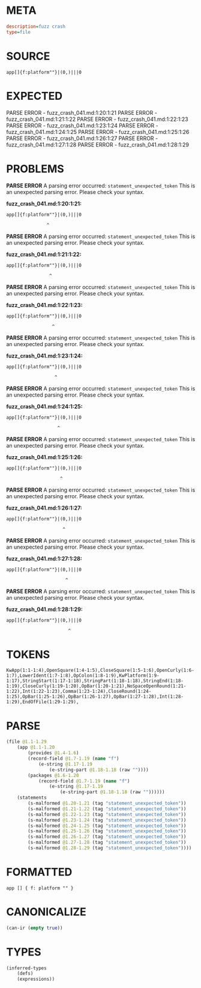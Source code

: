 # META
~~~ini
description=fuzz crash
type=file
~~~
# SOURCE
~~~roc
app[]{f:platform""}|(0,)|||0
~~~
# EXPECTED
PARSE ERROR - fuzz_crash_041.md:1:20:1:21
PARSE ERROR - fuzz_crash_041.md:1:21:1:22
PARSE ERROR - fuzz_crash_041.md:1:22:1:23
PARSE ERROR - fuzz_crash_041.md:1:23:1:24
PARSE ERROR - fuzz_crash_041.md:1:24:1:25
PARSE ERROR - fuzz_crash_041.md:1:25:1:26
PARSE ERROR - fuzz_crash_041.md:1:26:1:27
PARSE ERROR - fuzz_crash_041.md:1:27:1:28
PARSE ERROR - fuzz_crash_041.md:1:28:1:29
# PROBLEMS
**PARSE ERROR**
A parsing error occurred: `statement_unexpected_token`
This is an unexpected parsing error. Please check your syntax.

**fuzz_crash_041.md:1:20:1:21:**
```roc
app[]{f:platform""}|(0,)|||0
```
                   ^


**PARSE ERROR**
A parsing error occurred: `statement_unexpected_token`
This is an unexpected parsing error. Please check your syntax.

**fuzz_crash_041.md:1:21:1:22:**
```roc
app[]{f:platform""}|(0,)|||0
```
                    ^


**PARSE ERROR**
A parsing error occurred: `statement_unexpected_token`
This is an unexpected parsing error. Please check your syntax.

**fuzz_crash_041.md:1:22:1:23:**
```roc
app[]{f:platform""}|(0,)|||0
```
                     ^


**PARSE ERROR**
A parsing error occurred: `statement_unexpected_token`
This is an unexpected parsing error. Please check your syntax.

**fuzz_crash_041.md:1:23:1:24:**
```roc
app[]{f:platform""}|(0,)|||0
```
                      ^


**PARSE ERROR**
A parsing error occurred: `statement_unexpected_token`
This is an unexpected parsing error. Please check your syntax.

**fuzz_crash_041.md:1:24:1:25:**
```roc
app[]{f:platform""}|(0,)|||0
```
                       ^


**PARSE ERROR**
A parsing error occurred: `statement_unexpected_token`
This is an unexpected parsing error. Please check your syntax.

**fuzz_crash_041.md:1:25:1:26:**
```roc
app[]{f:platform""}|(0,)|||0
```
                        ^


**PARSE ERROR**
A parsing error occurred: `statement_unexpected_token`
This is an unexpected parsing error. Please check your syntax.

**fuzz_crash_041.md:1:26:1:27:**
```roc
app[]{f:platform""}|(0,)|||0
```
                         ^


**PARSE ERROR**
A parsing error occurred: `statement_unexpected_token`
This is an unexpected parsing error. Please check your syntax.

**fuzz_crash_041.md:1:27:1:28:**
```roc
app[]{f:platform""}|(0,)|||0
```
                          ^


**PARSE ERROR**
A parsing error occurred: `statement_unexpected_token`
This is an unexpected parsing error. Please check your syntax.

**fuzz_crash_041.md:1:28:1:29:**
```roc
app[]{f:platform""}|(0,)|||0
```
                           ^


# TOKENS
~~~zig
KwApp(1:1-1:4),OpenSquare(1:4-1:5),CloseSquare(1:5-1:6),OpenCurly(1:6-1:7),LowerIdent(1:7-1:8),OpColon(1:8-1:9),KwPlatform(1:9-1:17),StringStart(1:17-1:18),StringPart(1:18-1:18),StringEnd(1:18-1:19),CloseCurly(1:19-1:20),OpBar(1:20-1:21),NoSpaceOpenRound(1:21-1:22),Int(1:22-1:23),Comma(1:23-1:24),CloseRound(1:24-1:25),OpBar(1:25-1:26),OpBar(1:26-1:27),OpBar(1:27-1:28),Int(1:28-1:29),EndOfFile(1:29-1:29),
~~~
# PARSE
~~~clojure
(file @1.1-1.29
	(app @1.1-1.20
		(provides @1.4-1.6)
		(record-field @1.7-1.19 (name "f")
			(e-string @1.17-1.19
				(e-string-part @1.18-1.18 (raw ""))))
		(packages @1.6-1.20
			(record-field @1.7-1.19 (name "f")
				(e-string @1.17-1.19
					(e-string-part @1.18-1.18 (raw ""))))))
	(statements
		(s-malformed @1.20-1.21 (tag "statement_unexpected_token"))
		(s-malformed @1.21-1.22 (tag "statement_unexpected_token"))
		(s-malformed @1.22-1.23 (tag "statement_unexpected_token"))
		(s-malformed @1.23-1.24 (tag "statement_unexpected_token"))
		(s-malformed @1.24-1.25 (tag "statement_unexpected_token"))
		(s-malformed @1.25-1.26 (tag "statement_unexpected_token"))
		(s-malformed @1.26-1.27 (tag "statement_unexpected_token"))
		(s-malformed @1.27-1.28 (tag "statement_unexpected_token"))
		(s-malformed @1.28-1.29 (tag "statement_unexpected_token"))))
~~~
# FORMATTED
~~~roc
app [] { f: platform "" }

~~~
# CANONICALIZE
~~~clojure
(can-ir (empty true))
~~~
# TYPES
~~~clojure
(inferred-types
	(defs)
	(expressions))
~~~
